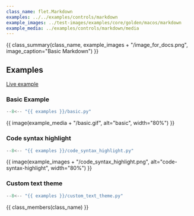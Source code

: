 ```yaml
---
class_name: flet.Markdown
examples: ../../examples/controls/markdown
example_images: ../test-images/examples/core/golden/macos/markdown
example_media: ../examples/controls/markdown/media
---
```


{{ class_summary(class_name, example_images + "/image_for_docs.png", image_caption="Basic Markdown") }}

## Examples

[Live example](https://flet-controls-gallery.fly.dev/displays/markdown)

### Basic Example

```python
--8<-- "{{ examples }}/basic.py"
```

{{ image(example_media + "/basic.gif", alt="basic", width="80%") }}


### Code syntax highlight

```python
--8<-- "{{ examples }}/code_syntax_highlight.py"
```

{{ image(example_images + "/code_syntax_highlight.png", alt="code-syntax-highlight", width="80%") }}


### Custom text theme

```python
--8<-- "{{ examples }}/custom_text_theme.py"
```

{{ class_members(class_name) }}
